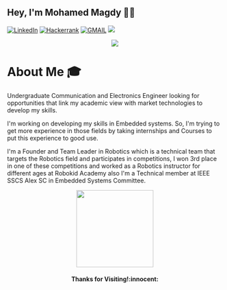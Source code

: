 ## Hey, I'm Mohamed Magdy 👋😃

<p align="left">
    <a href="https://www.linkedin.com/in/mohamedgarrah/"><img src="https://img.shields.io/badge/LinkedIn-%230177B5?style=flat&logo=linkedin&logoColor=white" alt="LinkedIn" title="LinkedIn"/></a>
    <a href="https://www.hackerrank.com/Mohamed_Garrah"><img src="https://img.shields.io/badge/-Hackerrank-islamicgreen?style=flat&logo=HackerRank&logoColor=black" alt="Hackerrank" title="Hackerrank"/></a>
    <a href="mailto:mohamedmagdygarrah@gmail.com"><img img src="https://img.shields.io/badge/-Gmail-c14438?style=flat&logo=Gmail&logoColor=white" alt="GMAIL" title="GMAIL"/></a>
     <a href="https://www.facebook.com/mohamed.magdy.73307" alt="Facebook" title="Facebook" ><img src="https://img.shields.io/badge/Facebook-%231877F2.svg?style=falt&logo=facebook&logoColor=white"/></a>
  </p>
 
 <p align="center">
 <a href="https://github.com/DenverCoder1/readme-typing-svg"><img src="https://readme-typing-svg.herokuapp.com?color=36BCF7FF&center=true&vCenter=true&lines=Embedded+Software+Engineer;Robotics+Instructor&center=true&width=500&height=50"></a>
</p>



# About Me 🎓
Undergraduate Communication and Electronics Engineer looking for opportunities that link my academic view with market technologies to develop my skills.

I'm working on developing my skills in Embedded systems. So, I'm trying to get more experience in those fields by taking internships and Courses to put this experience to good use.

I'm a Founder and Team Leader in Robotics which is a technical team that targets the Robotics field and participates in competitions, I won 3rd place in one of these competitions and worked as a Robotics instructor for different ages at Robokid Academy also I'm a Technical member at IEEE SSCS Alex SC in Embedded Systems Committee.


<p align="center">
<a href="https://github.com/MohamedMagdyJarrah">
  <img height="180em" src="https://github-readme-stats-eight-theta.vercel.app/api/top-langs/?username=MohamedMagdyJarrah&layout=compact&langs_count=8&theme=algolia"/>
</a>
</p>

<h4 align="center"> Thanks for Visiting!:innocent:</h4>
